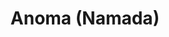 ---
layout: default
######## CARD FRONT VARIABLE
img: anoma.jpg
# kind blockchain : tendermint, polkadot, ethereum, near, move.
kind_blockchain: tendermint
title: Anoma (Namada)
modal: namada-testnet
# status
# - finished
# - ongoing
# - cancel
# - preparations / other
status: cancel
reason: ""

######## DETAILS USED MODAL
website: "https://namada.world/"
event_name: "Namada Public Testnet"
event_link:  "https://namada.world/"
node_id: "30845E13F823E7403CA4C3FC1115655227F3C040"

######### TECHNOLOGY
os: Ubuntu 22.04
monitoring: Grafana, Prometheus, Telegraf
monitoring_pdf: ""
security: "Audit (Lynis and Greenbonde), Hardening CIS"
network: "Wireguard (Communication between Machine)"

######## INFRASTRUCTURE
# if kind_blockchain is tendermint,please assign  tendermint_ of value
testnet_monitor: 
tendermint_rpc: 
tendermint_api: 
tendermint_grpc: 
tendermint_grpc_web:
---